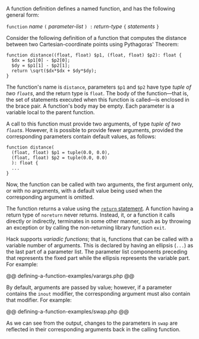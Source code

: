 A function definition defines a named function, and has the following general form:

`function` *name* `(` *parameter-list* `) :` *return-type* `{` *statements* `}`

Consider the following definition of a function that computes the distance between two Cartesian-coordinate points using Pythagoras' Theorem:

```Hack
function distance((float, float) $p1, (float, float) $p2): float {
  $dx = $p1[0] - $p2[0];
  $dy = $p1[1] - $p2[1];
  return \sqrt($dx*$dx + $dy*$dy);
}
```

The function's name is `distance`, parameters `$p1` and `$p2` have type *tuple of two `float`s*, and the return type is `float`.  The
body of the function&mdash;that is, the set of statements executed when this function is called&mdash;is enclosed in the brace pair.  A function's
body may be empty.  Each parameter is a variable local to the parent function.

A call to this function must provide two arguments, of type *tuple of two `float`s*. However, it is possible to provide fewer arguments,
provided the corresponding parameters contain default values, as follows:

```Hack
function distance(
  (float, float) $p1 = tuple(0.0, 0.0),
  (float, float) $p2 = tuple(0.0, 0.0)
  ): float {
  ...
}
```

Now, the function can be called with two arguments, the first argument only, or with no arguments, with a default value being used when
the corresponding argument is omitted.

The function returns a value using the [`return` statement](../statements/return.md).  A function having a return type of `noreturn` never
returns. Instead, it, or a function it calls directly or indirectly, terminates in some other manner, such as by throwing an exception or by
calling the non-returning library function `exit`.

Hack supports *variadic functions*; that is, functions that can be called with a variable number of arguments.  This is declared by having
an ellipsis (`...`) as the last part of a parameter list.  The parameter list components preceding that represents the fixed part while the
ellipsis represents the variable part.  For example:

@@ defining-a-function-examples/varargs.php @@

By default, arguments are passed by value; however, if a parameter contains the `inout` modifier, the corresponding argument must also
contain that modifier. For example:

@@ defining-a-function-examples/swap.php @@

As we can see from the output, changes to the parameters in `swap` are reflected in their corresponding arguments back in the calling function.

